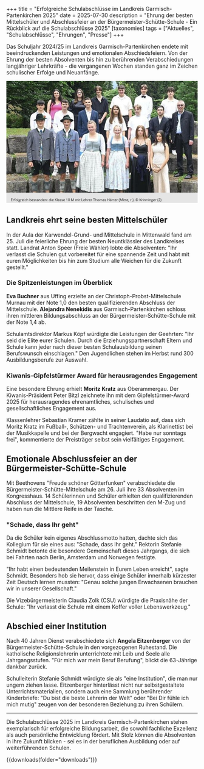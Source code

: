 +++
title = "Erfolgreiche Schulabschlüsse im Landkreis Garmisch-Partenkirchen 2025"
date = 2025-07-30
description = "Ehrung der besten Mittelschüler und Abschlussfeier an der Bürgermeister-Schütte-Schule - Ein Rückblick auf die Schulabschlüsse 2025"
[taxonomies]
tags = ["Aktuelles", "Schulabschlüsse", "Ehrungen", "Presse"]
+++

Das Schuljahr 2024/25 im Landkreis Garmisch-Partenkirchen endete mit beeindruckenden Leistungen und emotionalen Abschiedsfeiern. Von der Ehrung der besten Absolventen bis hin zu berührenden Verabschiedungen langjähriger Lehrkräfte - die vergangenen Wochen standen ganz im Zeichen schulischer Erfolge und Neuanfänge.

![Schulabschlüsse 2025](images/image.jpg)

<!-- more -->

## Landkreis ehrt seine besten Mittelschüler

In der Aula der Karwendel-Grund- und Mittelschule in Mittenwald fand am 25. Juli die feierliche Ehrung der besten Neuntklässler des Landkreises statt. Landrat Anton Speer (Freie Wähler) lobte die Absolventen: "Ihr verlasst die Schulen gut vorbereitet für eine spannende Zeit und habt mit euren Möglichkeiten bis hin zum Studium alle Weichen für die Zukunft gestellt."

### Die Spitzenleistungen im Überblick

**Eva Buchner** aus Uffing erzielte an der Christoph-Probst-Mittelschule Murnau mit der Note 1,0 den besten qualifizierenden Abschluss der Mittelschule. **Alejandra Nenekidis** aus Garmisch-Partenkirchen schloss ihren mittleren Bildungsabschluss an der Bürgermeister-Schütte-Schule mit der Note 1,4 ab.

Schulamtsdirektor Markus Köpf würdigte die Leistungen der Geehrten: "Ihr seid die Elite eurer Schulen. Durch die Erziehungspartnerschaft Eltern und Schule kann jeder nach dieser besten Schulausbildung seinen Berufswunsch einschlagen." Den Jugendlichen stehen im Herbst rund 300 Ausbildungsberufe zur Auswahl.

### Kiwanis-Gipfelstürmer Award für herausragendes Engagement

Eine besondere Ehrung erhielt **Moritz Kratz** aus Oberammergau. Der Kiwanis-Präsident Peter Bitzl zeichnete ihn mit dem Gipfelstürmer-Award 2025 für herausragendes ehrenamtliches, schulisches und gesellschaftliches Engagement aus. 

Klassenlehrer Sebastian Kramer zählte in seiner Laudatio auf, dass sich Moritz Kratz im Fußball-, Schützen- und Trachtenverein, als Klarinettist bei der Musikkapelle und bei der Bergwacht engagiert. "Habe nur sonntags frei", kommentierte der Preisträger selbst sein vielfältiges Engagement.

## Emotionale Abschlussfeier an der Bürgermeister-Schütte-Schule

Mit Beethovens "Freude schöner Götterfunken" verabschiedete die Bürgermeister-Schütte-Mittelschule am 26. Juli ihre 33 Absolventen im Kongresshaus. 14 Schülerinnen und Schüler erhielten den qualifizierenden Abschluss der Mittelschule, 19 Absolventen beschritten den M-Zug und haben nun die Mittlere Reife in der Tasche.

### "Schade, dass Ihr geht"

Da die Schüler kein eigenes Abschlussmotto hatten, dachte sich das Kollegium für sie eines aus: "Schade, dass Ihr geht." Rektorin Stefanie Schmidt betonte die besondere Gemeinschaft dieses Jahrgangs, die sich bei Fahrten nach Berlin, Amsterdam und Norwegen festigte.

"Ihr habt einen bedeutenden Meilenstein in Eurem Leben erreicht", sagte Schmidt. Besonders hob sie hervor, dass einige Schüler innerhalb kürzester Zeit Deutsch lernen mussten: "Genau solche jungen Erwachsenen brauchen wir in unserer Gesellschaft."

Die Vizebürgermeisterin Claudia Zolk (CSU) würdigte die Praxisnähe der Schule: "Ihr verlasst die Schule mit einem Koffer voller Lebenswerkzeug."

## Abschied einer Institution

Nach 40 Jahren Dienst verabschiedete sich **Angela Eitzenberger** von der Bürgermeister-Schütte-Schule in den vorgezogenen Ruhestand. Die katholische Religionslehrerin unterrichtete mit Leib und Seele alle Jahrgangsstufen. "Für mich war mein Beruf Berufung", blickt die 63-Jährige dankbar zurück.

Schulleiterin Stefanie Schmidt würdigte sie als "eine Institution", die man nur ungern ziehen lasse. Eitzenberger hinterlässt nicht nur selbstgestaltete Unterrichtsmaterialien, sondern auch eine Sammlung berührender Kinderbriefe: "Du bist die beste Lehrerin der Welt" oder "Bei Dir fühle ich mich mutig" zeugen von der besonderen Beziehung zu ihren Schülern.

---

Die Schulabschlüsse 2025 im Landkreis Garmisch-Partenkirchen stehen exemplarisch für erfolgreiche Bildungsarbeit, die sowohl fachliche Exzellenz als auch persönliche Entwicklung fördert. Mit Stolz können die Absolventen in ihre Zukunft blicken - sei es in der beruflichen Ausbildung oder auf weiterführenden Schulen.

{{downloads(folder="downloads")}}